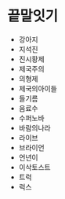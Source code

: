 # 끝말잇기

- 강아지
- 지석진
- 진시황제
- 제국주의
- 의형제
- 제국의아이들
- 들기름
- 음료수
- 수퍼노바
- 바람의나라
- 라이브
- 브라이언
- 언년이
- 이삭토스트
- 트럭
- 럭스